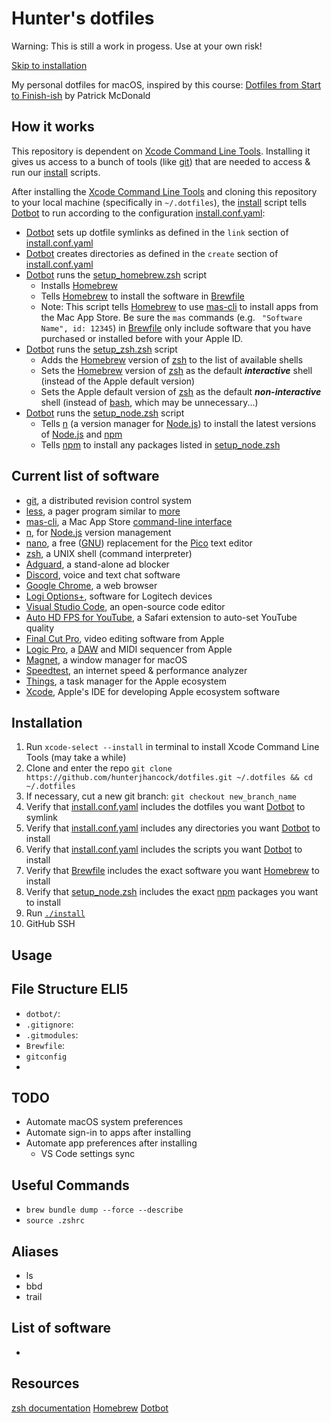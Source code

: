 # Hunter's dotfiles

Warning: This is still a work in progess. Use at your own risk!

[Skip to installation](#Installation)

My personal dotfiles for macOS, inspired by this course: 
[Dotfiles from Start to Finish-ish](https://www.udemy.com/share/1043Ta3@fWYLq4xuDOzVCe1n-FaqtWDKj3GC3nhuomzNqQF4nzT-7OwA669olDFasO7t_S53Tw==/) by Patrick McDonald

## How it works

This repository is dependent on [Xcode Command Line Tools](https://developer.apple.com/library/archive/technotes/tn2339/_index.html#//apple_ref/doc/uid/DTS40014588-CH1-WHAT_IS_THE_COMMAND_LINE_TOOLS_PACKAGE_). Installing it gives us access to a bunch of tools (like [git](https://git-scm.com)) that are needed to access & run our [install](install) scripts.

After installing the [Xcode Command Line Tools](https://developer.apple.com/library/archive/technotes/tn2339/_index.html#//apple_ref/doc/uid/DTS40014588-CH1-WHAT_IS_THE_COMMAND_LINE_TOOLS_PACKAGE_) and cloning this repository to your local machine (specifically in `~/.dotfiles`), the [install](install) script tells [Dotbot](https://github.com/anishathalye/dotbot) to run according to the configuration [install.conf.yaml](install.conf.yaml):

- [Dotbot](https://github.com/anishathalye/dotbot) sets up dotfile symlinks as defined in the `link` section of [install.conf.yaml](install.conf.yaml)
- [Dotbot](https://github.com/anishathalye/dotbot) creates directories as defined in the `create` section of [install.conf.yaml](install.conf.yaml)
- [Dotbot](https://github.com/anishathalye/dotbot) runs the [setup_homebrew.zsh](setup_homebrew.zsh) script
    - Installs [Homebrew](https://brew.sh)
    - Tells [Homebrew](https://brew.sh) to install the software in [Brewfile](Brewfile)
    - Note: This script tells [Homebrew](https://brew.sh) to use [mas-cli](https://github.com/mas-cli/mas) to install apps from the Mac App Store. Be sure the `mas` commands (e.g. ` "Software Name", id: 12345`) in [Brewfile](Brewfile) only include software that you have purchased or installed before with your Apple ID.
- [Dotbot](https://github.com/anishathalye/dotbot) runs the [setup_zsh.zsh](setup_zsh.zsh) script
    - Adds the [Homebrew](https://brew.sh) version of [zsh](https://zsh.sourceforge.io) to the list of available shells
    - Sets the [Homebrew](https://brew.sh) version of [zsh](https://zsh.sourceforge.io) as the default ***interactive*** shell (instead of the Apple default version)
    - Sets the Apple default version of [zsh](https://zsh.sourceforge.io) as the default ***non-interactive*** shell (instead of [bash](https://www.gnu.org/software/bash/), which may be unnecessary...)
- [Dotbot](https://github.com/anishathalye/dotbot) runs the [setup_node.zsh](setup_node.zsh) script
    - Tells [n](https://github.com/tj/n) (a version manager for [Node.js](https://nodejs.org/en/)) to install the latest versions of [Node.js](https://nodejs.org/en/) and [npm](https://www.npmjs.com)
    - Tells [npm](https://www.npmjs.com) to install any packages listed in [setup_node.zsh](setup_node.zsh)

## Current list of software

- [git](https://git-scm.com), a distributed revision control system
- [less](https://www.greenwoodsoftware.com/less/), a pager program similar to [more](https://en.wikipedia.org/wiki/More_(command))
- [mas-cli](https://github.com/mas-cli/mas), a Mac App Store [command-line interface](https://en.wikipedia.org/wiki/Command-line_interface)
- [n](https://github.com/tj/n), for [Node.js](https://nodejs.org/en/) version management
- [nano](https://www.nano-editor.org), a free ([GNU](https://www.gnu.org)) replacement for the [Pico](https://www.uic.edu/depts/accc/software/pine/pico) text editor
- [zsh](https://zsh.sourceforge.io), a UNIX shell (command interpreter)
- [Adguard](https://adguard.com/), a stand-alone ad blocker
- [Discord](https://discord.com), voice and text chat software
- [Google Chrome](https://www.google.com/chrome/), a web browser
- [Logi Options+](https://www.logitech.com/en-us/software/logi-options-plus.html), software for Logitech devices
- [Visual Studio Code](https://code.visualstudio.com), an open-source code editor
- [Auto HD FPS for YouTube](https://apps.apple.com/us/app/auto-hd-fps-for-youtube/id1546729687), a Safari extension to auto-set YouTube quality
- [Final Cut Pro](https://www.apple.com/final-cut-pro/), video editing software from Apple
- [Logic Pro](https://www.apple.com/logic-pro/), a [DAW](https://en.wikipedia.org/wiki/Digital_audio_workstation) and MIDI sequencer from Apple
- [Magnet](https://magnet.crowdcafe.com), a window manager for macOS
- [Speedtest](https://www.speedtest.net/about), an internet speed & performance analyzer
- [Things](https://culturedcode.com/things/), a task manager for the Apple ecosystem
- [Xcode](https://developer.apple.com/xcode/), Apple's IDE for developing Apple ecosystem software

## Installation

1. Run `xcode-select --install` in terminal to install Xcode Command Line Tools (may take a while)
2. Clone and enter the repo `git clone https://github.com/hunterjhancock/dotfiles.git ~/.dotfiles && cd ~/.dotfiles`
3. If necessary, cut a new git branch: `git checkout new_branch_name`
4. Verify that [install.conf.yaml](install.conf.yaml) includes the dotfiles you want [Dotbot](https://github.com/anishathalye/dotbot) to symlink
4. Verify that [install.conf.yaml](install.conf.yaml) includes any directories you want [Dotbot](https://github.com/anishathalye/dotbot) to install
4. Verify that [install.conf.yaml](install.conf.yaml) includes the scripts you want [Dotbot](https://github.com/anishathalye/dotbot) to install
4. Verify that [Brewfile](Brewfile) includes the exact software you want [Homebrew](https://brew.sh) to install
5. Verify that [setup_node.zsh](setup_node.zsh) includes the exact [npm](https://www.npmjs.com) packages you want to install
6. Run [`./install`](install)
5. GitHub SSH

## Usage

## File Structure ELI5

- `dotbot/`: 
- `.gitignore`:
- `.gitmodules`:
- `Brewfile`:
- `gitconfig`
- 

## TODO
- Automate macOS system preferences
- Automate sign-in to apps after installing
- Automate app preferences after installing
    - VS Code settings sync

## Useful Commands
- `brew bundle dump --force --describe`
- `source .zshrc`

## Aliases
- ls
- bbd
- trail

## List of software
- 

## Resources
[zsh documentation](https://zsh.sourceforge.io)
[Homebrew](https://brew.sh)
[Dotbot](https://github.com/anishathalye/dotbot)